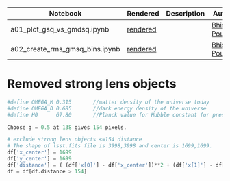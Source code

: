 
|  Notebook | Rendered   | Description  |  Author |
|---|---|---|---|
| a01_plot_gsq_vs_gmdsq.ipynb  | [rendered](https://nbviewer.jupyter.org/github/bpRsh/2019_shear_analysis_after_dmstack/blob/master/Nov_2019/Nov21/a01_plot_gsq_vs_gmdsq.ipynb)  |   | [Bhishan Poudel](https://bhishanpdl.github.io/)  |
| a02_create_rms_gmsq_bins.ipynb  | [rendered](https://nbviewer.jupyter.org/github/bpRsh/2019_shear_analysis_after_dmstack/blob/master/Nov_2019/Nov21/a02_create_rms_gmsq_bins.ipynb)  |   | [Bhishan Poudel](https://bhishanpdl.github.io/)  |



# Removed strong lens objects
```python
#define OMEGA_M 0.315       //matter density of the universe today
#define OMEGA_D 0.685       //dark energy density of the universe
#define H0      67.80       //Planck value for Hubble constant for present day [km/(Mps*s)]

Choose g = 0.5 at 138 gives 154 pixels.

# exclude strong lens objects <=154 distance
# The shape of lsst.fits file is 3998,3998 and center is 1699,1699.
df['x_center'] = 1699
df['y_center'] = 1699
df['distance'] = ( (df['x[0]'] - df['x_center'])**2 + (df['x[1]'] - df['y_center'])**2 )**0.5
df = df[df.distance > 154]
```

